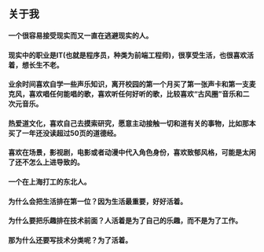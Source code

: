 ## 关于我

#### 一个很容易接受现实而又一直在逃避现实的人。

#### 现实中的职业是IT(也就是程序员，种类为前端工程师)，很享受生活，也很喜欢活着，想长生不老。

#### 业余时间喜欢自学一些声乐知识，离开校园的第一个月买了第一张声卡和第一支麦克风，喜欢唱任何能唱的歌，喜欢听任何好听的歌，比较喜欢“古风圈”音乐和二次元音乐。

#### 热爱道文化，喜欢自己去摸索研究，愿意主动接触一切和道有关的事物，比如那本买了一年还没读超过50页的道德经。

#### 喜欢在场景，影视剧，电影或者动漫中代入角色身份，喜欢致郁风格，可能是太闲了还不怎么上进导致的。

#### 一个在上海打工的东北人。

#### 为什么会把生活排在第一位？因为生活最重要，好好活着。

#### 为什么要把乐趣排在技术前面？人活着是为了自己的乐趣，而不是为了工作。

#### 那为什么还要写技术分类呢？为了活着。